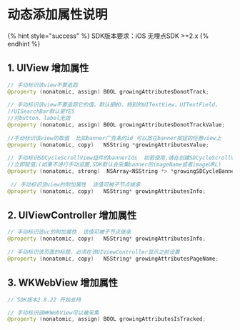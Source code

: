 # 动态添加属性说明

{% hint style="success" %}
SDK版本要求：iOS 无埋点SDK &gt;=2.x
{% endhint %}

## 1. UIView 增加属性

```java
// 手动标识该view不要追踪
@property (nonatomic, assign) BOOL growingAttributesDonotTrack; 
​
// 手动标识该view不要追踪它的值，默认是NO，特别的UITextView，UITextField，
//UISearchBar默认是YES
//对button、label无效
@property (nonatomic, assign) BOOL growingAttributesDonotTrackValue; 
​
//手动标识该view的取值  比如banner广告条的id 可以放在banner按钮的任意view上
@property (nonatomic, copy)   NSString *growingAttributesValue; 
​
// 手动标识SDCycleScrollView组件的bannerIds  如若使用,请在创建SDCycleScrollView实例对象后,
//立即赋值;(如果不进行手动设置,SDK默认会采集banner的imageName或者imageURL)
@property (nonatomic, strong)  NSArray<NSString *> *growingSDCycleBannerIds;
​
 // 手动标识该view的附加属性  该值可被子节点继承
@property (nonatomic, copy)   NSString* growingAttributesInfo;
```

## 2. UIViewController 增加属性

```java
// 手动标识该vc的附加属性  该值可被子节点继承
@property (nonatomic, copy)   NSString* growingAttributesInfo; 
​
// 手动标识该页面的标题，必须在该UIViewController显示之前设置
@property (nonatomic, copy)   NSString* growingAttributesPageName;
```

## 3. WKWebView 增加属性

```java
// SDK版本2.8.22 开始支持

// 手动标识该WKWebView可以被采集
@property (nonatomic, assign) BOOL growingAttributesIsTracked;
```

